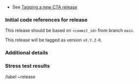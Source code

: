 * See [Tagging a new CTA release](https://eoscta.docs.cern.ch/cta/tag_cta/)

<!-- To obtain the commit id, first update the Release Notes with the version number of the next release and commit to master. -->

### Initial code references for release

This release should be based on `<commit_id>` from branch `main`.

This release will be tagged as version `vX.Y.Z-R`.

### Additional details

<!-- Should this release be used in production straight away? Normally, NO, it should be deployed and tested on PPS first. -->

<!-- Does this release require a schema upgrade? (Specify the schema version). -->

<!-- Add additional notes for deployment of this version, *e.g.* if new tables need to be populated. -->

<!-- Add additional notes if this version is part of a longer-term development/testing effort, *e.g.* tagged on a specific branch to fix an urgent production bug -->

### Stress test results

<!-- Add stress test screenshots for the commit_id referenced above. If everything goes well for the stress test, create the Deployment ticket in the Operations repo. Otherwise, iterate in the comments to solve any problems. -->

/label ~release
